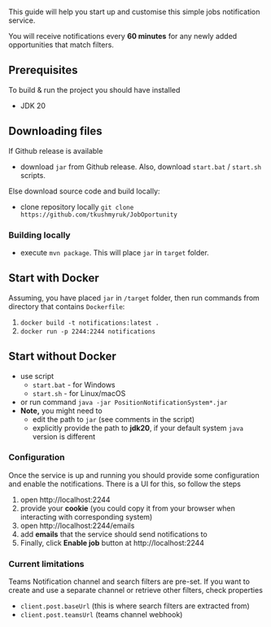 This guide will help you start up and customise this simple jobs notification service.

You will receive notifications every **60 minutes** for any newly added opportunities that match filters.

## Prerequisites

To build & run the project you should have installed

- JDK 20

## Downloading files

If Github release is available

- download `jar` from Github release. Also, download `start.bat` / `start.sh` scripts.

Else download source code and build locally:

- clone repository locally `git clone https://github.com/tkushmyruk/JobOportunity`

### Building locally

- execute `mvn package`. This will place `jar` in `target` folder.

## Start with Docker

Assuming, you have placed `jar` in `/target` folder, then run commands from directory that contains `Dockerfile`:

1. `docker build -t notifications:latest .`
1. `docker run -p 2244:2244 notifications`

## Start without Docker

- use script
    - `start.bat` - for Windows
    - `start.sh` - for Linux/macOS
- or run command
  `java -jar PositionNotificationSystem*.jar`
- **Note,** you might need to
    - edit the path to `jar` (see comments in the script)
    - explicitly provide the path to **jdk20**, if your default system `java` version is different

### Configuration

Once the service is up and running you should provide some configuration and enable the notifications.
There is a UI for this, so follow the steps

1. open http://localhost:2244
1. provide your **cookie** (you could copy it from your browser when interacting with corresponding system)
1. open http://localhost:2244/emails
1. add **emails** that the service should send notifications to
1. Finally, click **Enable job** button at http://localhost:2244

### Current limitations

Teams Notification channel and search filters are pre-set. If you want to create and use a separate channel or
retrieve other filters, check properties

- `client.post.baseUrl` (this is where search filters are extracted from)
- `client.post.teamsUrl` (teams channel webhook)
